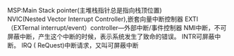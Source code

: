 MSP:Main Stack pointer(主堆栈指针总是指向栈顶位置)
NVIC(Nested Vector Interrupt Controller),嵌套向量中断控制器
EXTI（EXTernal interrupt/event）controller—外部中断/事件控制器
NMI中断，不可屏蔽中断，产生这个中断的时候，表示系统发生了致命的错误。
INTR可屏蔽中断。
IRQ ( ReQuest)中断请求，又叫可屏蔽中断